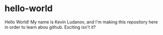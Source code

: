 # hello-world
Hello World!
My name is Kevin Ludanov, and I'm making this repository here in order to learn abou github.  Exciting isn't it?
